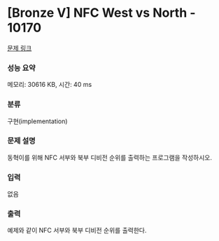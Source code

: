 # [Bronze V] NFC West vs North - 10170 

[문제 링크](https://www.acmicpc.net/problem/10170) 

### 성능 요약

메모리: 30616 KB, 시간: 40 ms

### 분류

구현(implementation)

### 문제 설명

<p style="user-select: auto;">동혁이를 위해 NFC 서부와 북부 디비전 순위를 출력하는 프로그램을 작성하시오.</p>

### 입력 

 <p style="user-select: auto;">없음</p>

### 출력 

 <p style="user-select: auto;">예제와 같이 NFC 서부와 북부 디비전 순위를 출력한다.</p>

